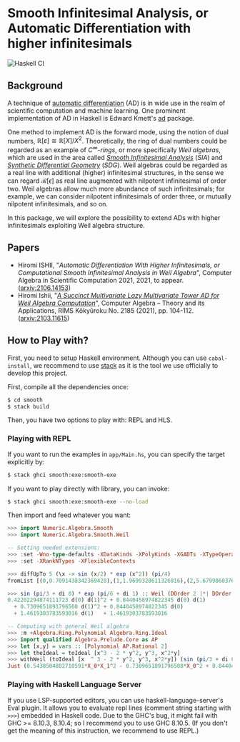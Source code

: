 # Smooth Infinitesimal Analysis, or Automatic Differentiation with higher infinitesimals
  ![Haskell CI](https://github.com/konn/smooth/workflows/Haskell%20CI/badge.svg)

## Background
A technique of [automatic differentiation][ad wiki] (AD) is in wide use in the realm of scientific computation and machine learning.
One prominent implementation of AD in Haskell is Edward Kmett's [ad][ad] package.

One method to implement AD is the forward mode, using the notion of dual numbers, $\mathbb{R}[\varepsilon] \cong \mathbb{R}[X]/X^2$.
Theoretically, the ring of dual numbers could be regarded as an example of *$C^\infty$-rings*, or more specifically *Weil algebras*, which are used in the area called *[Smooth Infinitesimal Analysis][SIA]* (*SIA*) and *[Synthetic Differential Geometry][SDG]* (*SDG*).
Weil algebras could be regarded as a real line with additional (higher) infinitesimal structures, in the sense we can regard $\mathcal{R}[\epsilon]$ as real line augmented with nilpotent infinitesimal of order two.
Weil algebras allow much more abundance of such infinitesimals; for example, we can consider nilpotent infinitesimals of order three, or mutually nilpotent infinitesimals, and so on.

In this package, we will explore the possibility to extend ADs with higher infinitesimals exploiting Weil algebra structure.

[ad wiki]: https://en.wikipedia.org/wiki/Automatic_differentiation
[ad]: https://hackage.haskell.org/package/ad
[SIA]: https://en.wikipedia.org/wiki/Smooth_infinitesimal_analysis
[SDG]: https://ncatlab.org/nlab/show/synthetic+differential+geometry

## Papers

* Hiromi ISHII, "*Automatic Differentiation With Higher Infinitesimals, or Computational Smooth Infinitesimal Analysis in Weil Algebra*", Computer Algebra in Scientific Computation 2021, 2021, to appear. ([arxiv:2106.14153](https://arxiv.org/abs/2106.14153))
* Hiromi Ishii, "*[A Succinct Multivariate Lazy Multivariate Tower AD for Weil Algebra Computation](RIMSca2021-rims)*", Computer Algebra – Theory and its Applications, RIMS Kôkyûroku No. 2185 (2021), pp. 104-112. ([arxiv:2103.11615](RIMSca2021-arxiv))

[RIMSca2021-rims]: https://www.kurims.kyoto-u.ac.jp/~kyodo/kokyuroku/contents/2185.html
[RIMSca2021-arxiv]: https://arxiv.org/abs/2103.11615

## How to Play with?
First, you need to setup Haskell environment.
Although you can use `cabal-install`, we recommend to use [stack](https://haskellstack.com) as it is the tool we use officially to develop this project.

First, compile all the dependencies once:

```sh
$ cd smooth
$ stack build
```

Then, you have two options to play with: REPL and HLS.

### Playing with REPL
If you want to run the examples in `app/Main.hs`, you can specify the target explicitly by:

```sh
$ stack ghci smooth:exe:smooth-exe
```

If you want to play directly with library, you can invoke:

```sh
$ stack ghci smooth:exe:smooth-exe --no-load
```

Then import and feed whatever you want:

```haskell
>>> import Numeric.Algebra.Smooth
>>> import Numeric.Algebra.Smooth.Weil

-- Setting needed extensions:
>>> :set -Wno-type-defaults -XDataKinds -XPolyKinds -XGADTs -XTypeOperators
>>> :set -XRankNTypes -XFlexibleContexts

>>> diffUpTo 5 (\x -> sin (x/2) * exp (x^2)) (pi/4)
fromList [(0,0.7091438342369428),(1,1.9699328611326816),(2,5.679986037666626),(3,19.85501973096302),(4,73.3133870997595),(5,299.9934189752827)]

>>> sin (pi/3 + di 0) * exp (pi/6 + di 1) :: Weil (DOrder 2 |*| DOrder 3) Double
0.42202294874111723 d(0) d(1)^2 + 0.8440458974822345 d(0) d(1) 
  + 0.7309651891796508 d(1)^2 + 0.8440458974822345 d(0)
  + 1.4619303783593016 d(1)   + 1.4619303783593016

-- Computing with general Weil algebra
>>> :m +Algebra.Ring.Polynomial Algebra.Ring.Ideal 
>>> import qualified Algebra.Prelude.Core as AP
>>> let [x,y] = vars :: [Polynomial AP.Rational 2]
>>> let theIdeal = toIdeal [x^3 - 2 * y^2, y^3, x^2*y]
>>> withWeil (toIdeal [x  ^ 3 - 2 * y^2, y^3, x^2*y]) (sin (pi/3 + di 0) * exp (pi/6 + di 1))
Just (0.5438504802710591*X_0*X_1^2 - 0.7309651891796508*X_0^2 + 0.8440458974822345*X_0*X_1 + 0.44961655668557265*X_1^2 + 0.8440458974822345*X_0 + 1.4619303783593016*X_1 + 1.4619303783593016)
```


### Playing with Haskell Language Server
If you use LSP-supported editors, you can use haskell-language-server's Eval plugin.
It allows you to evaluate repl lines (comment string starting with `>>>`) embedded in Haskell code.
Due to the GHC's bug, it might fail with GHC >= 8.10.3, 8.10.4; so I recommend you to use GHC 8.10.5.
(If you don't get the meaning of this instruction, we recommend to use REPL.)
